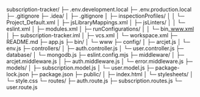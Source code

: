 subscription-tracker/
├─ .env.development.local
├─ .env.production.local
├─ .gitignore
├─ .idea/
│  ├─ .gitignore
│  ├─ inspectionProfiles/
│  │  └─ Project_Default.xml
│  ├─ jsLibraryMappings.xml
│  ├─ jsLinters/
│  │  └─ eslint.xml
│  ├─ modules.xml
│  ├─ runConfigurations/
│  │  └─ bin_www.xml
│  ├─ subscription-tracker.iml
│  ├─ vcs.xml
│  └─ workspace.xml
├─ README.md
├─ app.js
├─ bin/
│  └─ www
├─ config/
│  ├─ arcjet.js
│  └─ env.js
├─ controllers/
│  ├─ auth.controller.js
│  └─ user.controller.js
├─ database/
│  └─ mongodb.js
├─ eslint.config.mjs
├─ middleware/
│  ├─ arcjet.middleware.js
│  ├─ auth.middleware.js
│  └─ error.middleware.js
├─ models/
│  ├─ subscription.model.js
│  └─ user.model.js
├─ package-lock.json
├─ package.json
├─ public/
│  ├─ index.html
│  └─ stylesheets/
│     └─ style.css
└─ routes/
   ├─ auth.route.js
   ├─ subscription.routes.js
   └─ user.route.js
